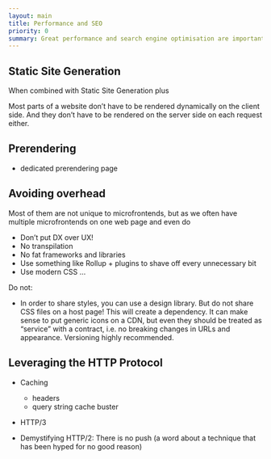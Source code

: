 ```yaml
---
layout: main
title: Performance and SEO
priority: 0
summary: Great performance and search engine optimisation are important for any website. With client-side microfrontends, this can be a bit challenging. So, let’s discuss how we can even outperform other approaches with the right techniques.
---
```


## Static Site Generation

When combined with Static Site Generation plus

Most parts of a website don’t have to be rendered dynamically on the client side. And they don’t have to be rendered on the server side on each request either.

## Prerendering



- dedicated prerendering page

## Avoiding overhead

Most of them are not unique to microfrontends, but as we often have multiple microfrontends on one web page and even do

- Don’t put DX over UX!
- No transpilation
- No fat frameworks and libraries
- Use something like Rollup + plugins to shave off every unnecessary bit
- Use modern CSS …

Do not:
- In order to share styles, you can use a design library. But do not share CSS files on a host page! This will create a dependency. It can make sense to put generic icons on a CDN, but even they should be treated as “service” with a contract, i.e. no breaking changes in URLs and appearance. Versioning highly recommended.


## Leveraging the HTTP Protocol

- Caching
    - headers
    - query string cache buster


- HTTP/3
- Demystifying HTTP/2: There is no push (a word about a technique that has been hyped for no good reason)
